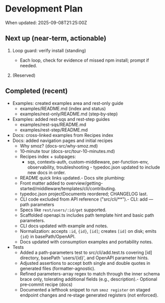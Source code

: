 # Development Plan

When updated: 2025-09-08T21:25:00Z

## Next up (near‑term, actionable)

1. Loop guard: verify install (standing)
   - Each loop, check for evidence of missed npm install; prompt if needed.

2. (Reserved)

## Completed (recent)

- Examples: created examples area and rest‑only guide
  - examples/README.md (index and status)
  - examples/rest-only/README.md (step‑by‑step)
- Examples: added rest‑sqs and rest‑step guides
  - examples/rest-sqs/README.md
  - examples/rest-step/README.md
- Docs: cross-linked examples from Recipes index
- Docs: added navigation pages and initial recipes
  - Why smoz? (docs-src/why-smoz.md)
  - 10‑minute tour (docs-src/tour-10-minutes.md)
  - Recipes index + subpages:
    - sqs, contexts-auth, custom-middleware, per-function-env, observability, troubleshooting  - typedoc.json updated to include new docs in order.
  - README quick links updated.- Docs site plumbing:
  - Front matter added to overview/getting-started/middleware/templates/cli/contributing.
  - typedoc.json projectDocuments reordered; CHANGELOG last.
  - CLI code excluded from API reference ("src/cli/\*\*").- CLI: add — path parameters
  - Specs like `rest/users/:id/get` supported.
  - Scaffolded openapi.ts includes path template hint and basic path parameters.
  - CLI docs updated with example and notes.
  - Normalization: accepts `:id`, `{id}`, `[id]`; creates `[id]` on disk; emits `{id}` in basePath/OpenAPI.
  - Docs updated with consumption examples and portability notes.
- Tests
  - Added a path-parameters test to src/cli/add.test.ts covering [id] directory, basePath 'users/{id}', and OpenAPI parameter hints.
  - Adjusted assertions to accept both single and double quotes in
    generated files (formatter-agnostic).
  - Refined parameters-array regex to match through the inner schema brace only, tolerating additional fields (e.g., description).- Optional pre‑commit recipe (docs)
  - Documented a lefthook snippet to run `smoz register` on staged endpoint changes
    and re‑stage generated registers (not enforced).
